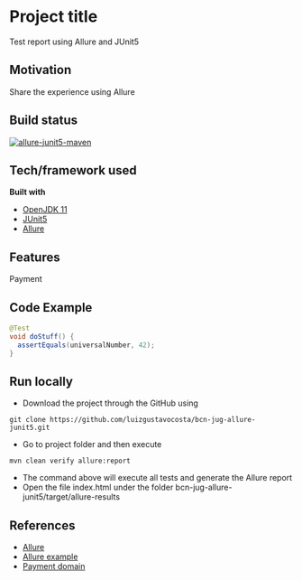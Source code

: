 # Project title
Test report using Allure and JUnit5

## Motivation
Share the experience using Allure

## Build status
[![allure-junit5-maven](https://github.com/luizgustavocosta/bcn-jug-allure-junit5/actions/workflows/bcn-jug-allure-junit5.yml/badge.svg?branch=main)](https://github.com/luizgustavocosta/bcn-jug-allure-junit5/actions/workflows/bcn-jug-allure-junit5.yml)

## Tech/framework used
<b>Built with</b>
- [OpenJDK 11](https://openjdk.java.net/projects/jdk/11/)
- [JUnit5](https://junit.org/junit5/docs/current/user-guide/)
- [Allure](https://docs.qameta.io/allure/)

## Features
Payment

## Code Example
```java
@Test
void doStuff() {
  assertEquals(universalNumber, 42);
}
```

## Run locally
 - Download the project through the GitHub using
 ```git
 git clone https://github.com/luizgustavocosta/bcn-jug-allure-junit5.git
 ```
- Go to project folder and then execute
 ```maven
 mvn clean verify allure:report
 ```
- The command above will execute all tests and generate the Allure report
- Open the file index.html under the folder bcn-jug-allure-junit5/target/allure-results  

## References
* [Allure](https://docs.qameta.io/allure/)
* [Allure example](https://github.com/allure-examples/allure-junit5-example)
* [Payment domain](http://tfig.unece.org/contents/intro-domain-payment.htm)